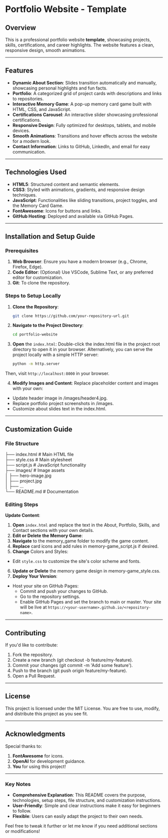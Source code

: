 # Portfolio Website - Template

## Overview

This is a professional portfolio website **template**, showcasing projects, skills, certifications, and career highlights. The website features a clean, responsive design, smooth animations.


--------------------------------------------------------------------------------------------------------------------------------------------------

## Features

- **Dynamic About Section**: Slides transition automatically and manually, showcasing personal highlights and fun facts.
- **Portfolio**: A categorized grid of project cards with descriptions and links to repositories.
- **Interactive Memory Game**: A pop-up memory card game built with HTML, CSS, and JavaScript.
- **Certifications Carousel**: An interactive slider showcasing professional certifications.
- **Responsive Design**: Fully optimized for desktops, tablets, and mobile devices.
- **Smooth Animations**: Transitions and hover effects across the website for a modern look.
- **Contact Information**: Links to GitHub, LinkedIn, and email for easy communication.


---------------------------------------------------------------------------------------------------------------------------------------------------

## Technologies Used

- **HTML5**: Structured content and semantic elements.
- **CSS3**: Styled with animations, gradients, and responsive design techniques.
- **JavaScript**: Functionalities like sliding transitions, project toggles, and the Memory Card Game.
- **FontAwesome**: Icons for buttons and links.
- **GitHub Hosting**: Deployed and available via GitHub Pages.


---------------------------------------------------------------------------------------------------------------------------------------------------

## Installation and Setup Guide

### Prerequisites

1. **Web Browser**: Ensure you have a modern browser (e.g., Chrome, Firefox, Edge).
2. **Code Editor**: (Optional) Use VSCode, Sublime Text, or any preferred editor for customization.
3. **Git**: To clone the repository.

### Steps to Setup Locally

1. **Clone the Repository**:
   ```bash
   git clone https://github.com/your-repository-url.git

2. **Navigate to the Project Directory**:
   ```bash
   cd portfolio-website

3. **Open** the ```index.html```: Double-click the index.html file in the project root directory to open it in your browser. Alternatively, you can serve the project locally with a simple HTTP server:
   ```bash
   python -m http.server
Then, visit ```http://localhost:8000``` in your browser.

4. **Modify Images and Content**: Replace placeholder content and images with your own:
- Update header image in /images/header4.jpg.
- Replace portfolio project screenshots in /images.
- Customize about slides text in the index.html.


---------------------------------------------------------------------------------------------------------------------------------------------------

 ## Customization Guide

 ### File Structure

├── index.html                # Main HTML file  
├── style.css                 # Main stylesheet  
├── script.js                 # JavaScript functionality  
├── images/                   # Image assets  
│   ├── hero-image.jpg  
│   ├── project.jpg  
│   ├── ...  
└── README.md                 # Documentation
  
  
### Editing Steps

**Update Content**:

1. **Open** ```index.html``` and replace the text in the About, Portfolio, Skills, and Contact sections with your own details.
2. **Edit or Delete the Memory Game**:
3. **Navigate** to the memory_game folder to modify the game content.
4. **Replace** card icons and add rules in memory-game_script.js if desired.
5. **Change** Colors and Styles:
- Edit ```style.css``` to customize the site's color scheme and fonts.
6. **Update or Delete** the memory game design in memory-game_style.css.
7. **Deploy Your Version**:
- Host your site on GitHub Pages:
    - Commit and push your changes to GitHub.
    - Go to the repository settings.
    - Enable GitHub Pages and set the branch to main or master.
Your site will be live at ```https://<your-username>.github.io/<repository-name>```.


---------------------------------------------------------------------------------------------------------------------------------------------------

## Contributing
If you'd like to contribute:

1. Fork the repository.
2. Create a new branch (git checkout -b feature/my-feature).
3. Commit your changes (git commit -m 'Add some feature').
4. Push to the branch (git push origin feature/my-feature).
5. Open a Pull Request.


---------------------------------------------------------------------------------------------------------------------------------------------------

## License
This project is licensed under the MIT License. You are free to use, modify, and distribute this project as you see fit.


---------------------------------------------------------------------------------------------------------------------------------------------------

## Acknowledgments
Special thanks to:

1. **FontAwesome** for icons.
2. **OpenAI** for development guidance.
3. **You** for using this project!


---------------------------------------------------------------------------------------------------------------------------------------------------

### Key Notes

- **Comprehensive Explanation**: This README covers the purpose, technologies, setup steps, file structure, and customization instructions.
- **User-Friendly**: Simple and clear instructions make it easy for beginners to follow.
- **Flexible**: Users can easily adapt the project to their own needs.

Feel free to tweak it further or let me know if you need additional sections or modifications!
